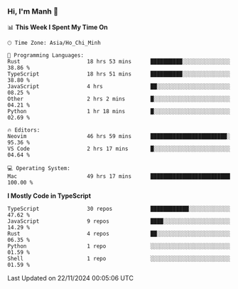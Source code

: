### Hi, I'm Manh 👋

<!--START_SECTION:waka-->
📊 **This Week I Spent My Time On** 

```text
🕑︎ Time Zone: Asia/Ho_Chi_Minh

💬 Programming Languages: 
Rust                     18 hrs 53 mins      ██████████░░░░░░░░░░░░░░░   38.86 % 
TypeScript               18 hrs 51 mins      ██████████░░░░░░░░░░░░░░░   38.80 % 
JavaScript               4 hrs               ██░░░░░░░░░░░░░░░░░░░░░░░   08.25 % 
Other                    2 hrs 2 mins        █░░░░░░░░░░░░░░░░░░░░░░░░   04.21 % 
Python                   1 hr 18 mins        █░░░░░░░░░░░░░░░░░░░░░░░░   02.69 % 

🔥 Editors: 
Neovim                   46 hrs 59 mins      ████████████████████████░   95.36 % 
VS Code                  2 hrs 17 mins       █░░░░░░░░░░░░░░░░░░░░░░░░   04.64 % 

💻 Operating System: 
Mac                      49 hrs 17 mins      █████████████████████████   100.00 % 
```

**I Mostly Code in TypeScript** 

```text
TypeScript               30 repos            ████████████░░░░░░░░░░░░░   47.62 % 
JavaScript               9 repos             ████░░░░░░░░░░░░░░░░░░░░░   14.29 % 
Rust                     4 repos             ██░░░░░░░░░░░░░░░░░░░░░░░   06.35 % 
Python                   1 repo              ░░░░░░░░░░░░░░░░░░░░░░░░░   01.59 % 
Shell                    1 repo              ░░░░░░░░░░░░░░░░░░░░░░░░░   01.59 % 
```




 Last Updated on 22/11/2024 00:05:06 UTC
<!--END_SECTION:waka-->
